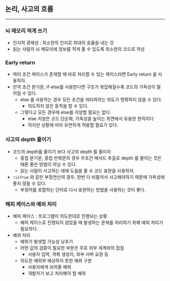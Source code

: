 ## 논리, 사고의 흐름

---

### 뇌 메모리 적게 쓰기
- 인지적 경제성 : 최소한의 인지로 최대의 효율을 내는 것
- 읽는 사람의 뇌 메모리에 정보를 적게 줄 수 있도록 최소한의 코드로 작성 

### Early return
- 여러 조건 케이스가 존재할 때 바로 처리할 수 있는 케이스라면 Early return 을 사용하자.
- 만약 조건 분기문, if-else를 사용한다면 구조가 복잡해질수록 코드의 가독성이 떨어질 수 있다.
  - else 를 사용하는 경우 모든 조건을 처리하려는 의도가 명확하지 않을 수 있다.
      - 의도하지 않은 동작을 할 수 있다.
  - 그렇다고 모든 경우에 else를 지양할 필요는 없다.
    - else 지양은 코드 단순화, 가독성을 높이는 측면에서 유용한 원칙이다
    - 하지만 상황에 따라 유연하게 적용할 필요가 있다. 

### 사고의 depth 줄이기
- 코드의 depth를 줄이기 보다 사고의 depth 를 줄이자
  - 중첩 분기문, 중첩 반복문의 경우 무조건 메서드 추출로 depth 를 줄이는 것은 때론 좋은 방법이 아닐 수 있다.
  - 읽는 사람이 사고하는 데에 도움을 줄 수 코드 표현을 사용하자.
- `!isTrue` 와 같은 부정연산의 경우, 한번 더 비틀어서 사고해야하기 때문에 가독성에 좋지 않을 수 있다.
  - 부정어를 포함하는 단어로 다시 표현하는 방법을 사용하는 것이 좋다. 

### 해피 케이스와 예외 처리
- 해피 케이스 : 프로그램이 의도한대로 진행되는 상황
  - 해피 케이스로 진행되지 않았을 때 발생하는 문제를 처리하기 위해 예외 처리가 필요하다.
- 예외 처리
  - 예외가 발생할 가능성 낮추기
  - 어떤 값의 검증이 필요한 부분은 주로 외부 세계와의 접점
    - 사용자 입력, 객체 생성자, 외부 서버 요청 등
  - 의도한 예외와 예상하지 못한 예외 구분
    - 사용자에게 보여줄 예외
    - 개발자가 보고 처리해야 할 예외